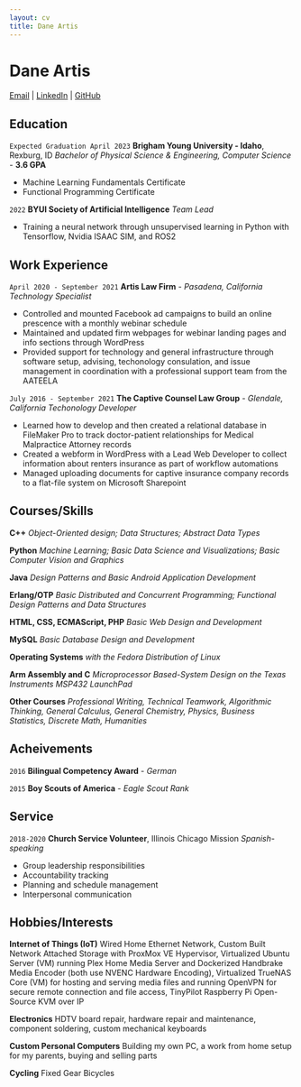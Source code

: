 ```yaml
---
layout: cv
title: Dane Artis
---
```

# Dane Artis

<div id="webaddress">
  <a href="mailto:art16002@byui.edu">Email</a>
| <a href="https://www.linkedin.com/in/dane-artis/">LinkedIn</a>
| <a href="https://github.com/Dartis4">GitHub</a>
</div>

## Education

`Expected Graduation April 2023`
__Brigham Young University - Idaho__, Rexburg, ID 
_Bachelor of Physical Science & Engineering, Computer Science_ - __3.6 GPA__

- Machine Learning Fundamentals Certificate
- Functional Programming Certificate

`2022`
__BYUI Society of Artificial Intelligence__
_Team Lead_

- Training a neural network through unsupervised learning in Python with Tensorflow, Nvidia ISAAC SIM, and ROS2

## Work Experience

`April 2020 - September 2021`
__Artis Law Firm__ - _Pasadena, California_
_Technology Specialist_

- Controlled and mounted Facebook ad campaigns to build an online prescence with a monthly webinar schedule
- Maintained and updated firm webpages for webinar landing pages and info sections through WordPress
- Provided support for technology and general infrastructure through software setup, advising, techonology consulation, and issue management in coordination with a professional support team from the AATEELA

`July 2016 - September 2021`
__The Captive Counsel Law Group__ - _Glendale, California_
_Techonology Developer_

- Learned how to develop and then created a relational database in FileMaker Pro to track doctor-patient relationships for Medical Malpractice Attorney records
- Created a webform in WordPress with a Lead Web Developer to collect information about renters insurance as part of workflow automations
- Managed uploading documents for captive insurance company records to a flat-file system on Microsoft Sharepoint

## Courses/Skills

__C++__
_Object-Oriented design; Data Structures; Abstract Data Types_

__Python__
_Machine Learning; Basic Data Science and Visualizations; Basic Computer Vision and Graphics_

__Java__
_Design Patterns and Basic Android Application Development_

__Erlang/OTP__
_Basic Distributed and Concurrent Programming; Functional Design Patterns and Data Structures_

__HTML, CSS, ECMAScript, PHP__
_Basic Web Design and Development_

__MySQL__
_Basic Database Design and Development_

__Operating Systems__
_with the Fedora Distribution of Linux_

__Arm Assembly and C__
_Microprocessor Based-System Design on the Texas Instruments MSP432 LaunchPad_

__Other Courses__
_Professional Writing, Technical Teamwork, Algorithmic Thinking, General Calculus, General Chemistry, Physics, Business Statistics, Discrete Math, Humanities_

## Acheivements

`2016`
__Bilingual Competency Award__ - _German_

`2015`
__Boy Scouts of America__ - _Eagle Scout Rank_

## Service

`2018-2020`
__Church Service Volunteer__, Illinois Chicago Mission
_Spanish-speaking_

- Group leadership responsibilities
- Accountability tracking
- Planning and schedule management
- Interpersonal communication

## Hobbies/Interests

__Internet of Things (IoT)__
Wired Home Ethernet Network, Custom Built Network Attached Storage with ProxMox VE Hypervisor, Virtualized Ubuntu Server (VM) running Plex Home Media Server and Dockerized Handbrake Media Encoder (both use NVENC Hardware Encoding), Virtualized TrueNAS Core (VM) for hosting and serving media files and running OpenVPN for secure remote connection and file access, TinyPilot Raspberry Pi Open-Source KVM over IP

__Electronics__
HDTV board repair, hardware repair and maintenance, component soldering, custom mechanical keyboards

__Custom Personal Computers__
Building my own PC, a work from home setup for my parents, buying and selling parts

__Cycling__
Fixed Gear Bicycles

<!-- ### Footer

Last updated: February 2022 -->
